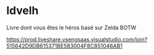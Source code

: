 # ldvelh
Livre dont vous êtes le héros basé sur Zelda BOTW

https://prod.liveshare.vsengsaas.visualstudio.com/join?515642D9DB615371BE583004F8C851046AB1
